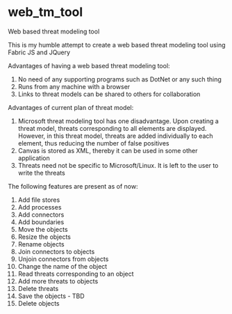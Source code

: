 # web_tm_tool
Web based threat modeling tool

This is my humble attempt to create a web based threat modeling tool using Fabric JS and JQuery

Advantages of having a web based threat modeling tool:

1. No need of any supporting programs such as DotNet or any such thing
2. Runs from any machine with a browser
3. Links to threat models can be shared to others for collaboration

Advantages of current plan of threat model:

1. Microsoft threat modeling tool has one disadvantage. Upon creating a threat model, threats corresponding to all elements are displayed. However, in this threat model, threats are added individually to each element, thus reducing the number of false positives
2. Canvas is stored as XML, thereby it can be used in some other application
3. Threats need not be specific to Microsoft/Linux. It is left to the user to write the threats

The following features are present as of now:

1. Add file stores
2. Add processes
3. Add connectors
4. Add boundaries
5. Move the objects
6. Resize the objects
7. Rename objects
8. Join connectors to objects
9. Unjoin connectors from objects
10. Change the name of the object
11. Read threats corresponding to an object
12. Add more threats to objects
13. Delete threats
14. Save the objects - TBD
15. Delete objects
